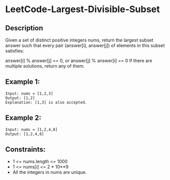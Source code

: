 # LeetCode-Largest-Divisible-Subset

## Description 

Given a set of distinct positive integers nums, return the largest subset answer such that every pair (answer[i], answer[j]) of elements in this subset satisfies:

answer[i] % answer[j] == 0, or
answer[j] % answer[i] == 0
If there are multiple solutions, return any of them.


## Example 1:

```
Input: nums = [1,2,3]
Output: [1,2]
Explanation: [1,3] is also accepted.

```
## Example 2:

```
Input: nums = [1,2,4,8]
Output: [1,2,4,8]

```


## Constraints:

* 1 <= nums.length <= 1000
* 1 <= nums[i] <= 2 * 10**9
* All the integers in nums are unique.
